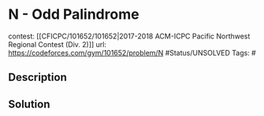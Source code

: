 # N - Odd Palindrome

contest: [[CFICPC/101652/101652|2017-2018 ACM-ICPC Pacific Northwest Regional Contest (Div. 2)]]
url: https://codeforces.com/gym/101652/problem/N
#Status/UNSOLVED
Tags: #

## Description

## Solution


